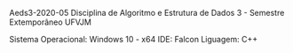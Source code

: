Aeds3-2020-05
Disciplina de Algoritmo e Estrutura de Dados 3 - Semestre Extemporâneo UFVJM

Sistema Operacional: Windows 10 - x64
IDE: Falcon
Liguagem: C++
